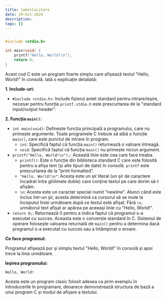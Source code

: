 ```yaml
---
title: tabelCuLitere
date: 29-Oct-2024
description: 
tags: []
---
```


```c

#include <stdio.h>

int main(void) {
    printf("Hello, World!\n");
    return 0;
}

```

Acest cod C este un program foarte simplu care afișează textul "Hello, World!" în consolă. Iată o explicație detaliată:

**1. Include-uri:**

*   `#include <stdio.h>`: Include fișierul antet standard pentru intrare/ieșire, necesar pentru funcția `printf`.  `stdio.h` este prescurtarea de la "standard input/output header".

**2. Funcția `main()`:**

*   `int main(void)`: Definește funcția principală a programului, care nu primește argumente.  Toate programele C trebuie să aibă o funcție `main()`, care este punctul de intrare în program.
    *   `int`: Specifică faptul că funcția `main()` returnează o valoare întreagă.
    *   `void`: Specifică faptul că funcția `main()` nu primește niciun argument.
*   `printf("Hello, World!\n");`: Această linie este cea care face treaba.
    *   `printf()`: Este o funcție din biblioteca standard C care este folosită pentru a afișa text (și alte tipuri de date) în consolă.  `printf` este prescurtarea de la "print formatted".
    *   `"Hello, World!\n"`: Acesta este un șir literal (un șir de caractere încadrat între ghilimele duble) care conține textul pe care dorim să-l afișăm.
    *   `\n`: Acesta este un caracter special numit "newline".  Atunci când este inclus într-un șir, acesta determină ca cursorul să se mute la începutul liniei următoare după ce textul este afișat.  Fără `\n`, următorul text afișat ar apărea pe aceeași linie cu "Hello, World!".
*   `return 0;`: Returnează 0 pentru a indica faptul că programul s-a executat cu succes.  Aceasta este o convenție standard în C.  Sistemul de operare folosește valoarea returnată de `main()` pentru a determina dacă programul s-a executat cu succes sau a întâmpinat o eroare.

**Ce face programul:**

Programul afișează pur și simplu textul "Hello, World!" în consolă și apoi trece la linia următoare.

**Ieșirea programului:**

```
Hello, World!
```

Acesta este un program clasic folosit adesea ca prim exemplu în introducerile în programare, deoarece demonstrează structura de bază a unui program C și modul de afișare a textului.

